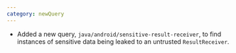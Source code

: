 ```yaml
---
category: newQuery
---
```

* Added a new query, `java/android/sensitive-result-receiver`, to find instances of sensitive data being leaked to an untrusted `ResultReceiver`.